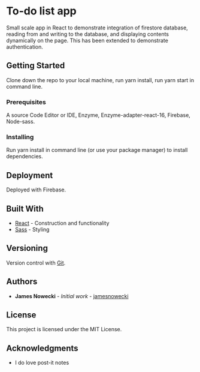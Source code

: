 # To-do list app

Small scale app in React to demonstrate integration of firestore database, reading from and writing to the database, and displaying contents dynamically on the page. This has been extended to demonstrate authentication.

## Getting Started

Clone down the repo to your local machine, run yarn install, run yarn start in command line.

### Prerequisites

A source Code Editor or IDE, Enzyme, Enzyme-adapter-react-16, Firebase, Node-sass.

### Installing

Run yarn install in command line (or use your package manager) to install dependencies.

## Deployment

Deployed with Firebase.

## Built With

* [React](https://reactjs.org/) - Construction and functionality
* [Sass](https://sass-lang.com/) - Styling

## Versioning

Version control with [Git](https://git-scm.com/).  

## Authors

* **James Nowecki** - *Initial work* - [jamesnowecki](https://github.com/jamesnowecki)

## License

This project is licensed under the MIT License.

## Acknowledgments

* I do love post-it notes


